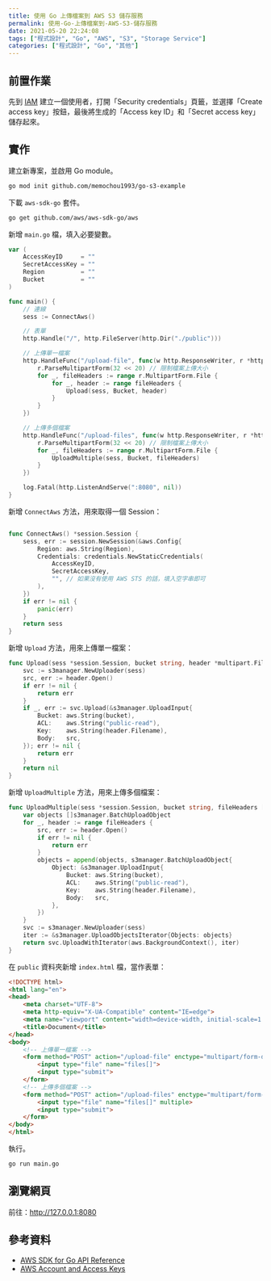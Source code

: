 ```yaml
---
title: 使用 Go 上傳檔案到 AWS S3 儲存服務
permalink: 使用-Go-上傳檔案到-AWS-S3-儲存服務
date: 2021-05-20 22:24:08
tags: ["程式設計", "Go", "AWS", "S3", "Storage Service"]
categories: ["程式設計", "Go", "其他"]
---
```


## 前置作業

先到 [IAM](https://console.aws.amazon.com/iam/home) 建立一個使用者，打開「Security credentials」頁籤，並選擇「Create access key」按鈕，最後將生成的「Access key ID」和「Secret access key」儲存起來。

## 實作

建立新專案，並啟用 Go module。

```BASH
go mod init github.com/memochou1993/go-s3-example 
```

下載 `aws-sdk-go` 套件。

```BASH
go get github.com/aws/aws-sdk-go/aws
```

新增 `main.go` 檔，填入必要變數。

```GO
var (
	AccessKeyID     = ""
	SecretAccessKey = ""
	Region          = ""
	Bucket          = ""
)

func main() {
	// 連線
	sess := ConnectAws()

	// 表單
	http.Handle("/", http.FileServer(http.Dir("./public")))

	// 上傳單一檔案
	http.HandleFunc("/upload-file", func(w http.ResponseWriter, r *http.Request) {
		r.ParseMultipartForm(32 << 20) // 限制檔案上傳大小
		for _, fileHeaders := range r.MultipartForm.File {
			for _, header := range fileHeaders {
				Upload(sess, Bucket, header)
			}
		}
	})

	// 上傳多個檔案
	http.HandleFunc("/upload-files", func(w http.ResponseWriter, r *http.Request) {
		r.ParseMultipartForm(32 << 20) // 限制檔案上傳大小
		for _, fileHeaders := range r.MultipartForm.File {
			UploadMultiple(sess, Bucket, fileHeaders)
		}
	})

	log.Fatal(http.ListenAndServe(":8080", nil))
}
```

新增 `ConnectAws` 方法，用來取得一個 Session：

```GO

func ConnectAws() *session.Session {
	sess, err := session.NewSession(&aws.Config{
		Region: aws.String(Region),
		Credentials: credentials.NewStaticCredentials(
			AccessKeyID,
			SecretAccessKey,
			"", // 如果沒有使用 AWS STS 的話，填入空字串即可
		),
	})
	if err != nil {
		panic(err)
	}
	return sess
}
```

新增 `Upload` 方法，用來上傳單一檔案：

```GO
func Upload(sess *session.Session, bucket string, header *multipart.FileHeader) error {
	svc := s3manager.NewUploader(sess)
	src, err := header.Open()
	if err != nil {
		return err
	}
	if _, err := svc.Upload(&s3manager.UploadInput{
		Bucket: aws.String(bucket),
		ACL:    aws.String("public-read"),
		Key:    aws.String(header.Filename),
		Body:   src,
	}); err != nil {
		return err
	}
	return nil
}
```

新增 `UploadMultiple` 方法，用來上傳多個檔案：

```GO
func UploadMultiple(sess *session.Session, bucket string, fileHeaders []*multipart.FileHeader) error {
	var objects []s3manager.BatchUploadObject
	for _, header := range fileHeaders {
		src, err := header.Open()
		if err != nil {
			return err
		}
		objects = append(objects, s3manager.BatchUploadObject{
			Object: &s3manager.UploadInput{
				Bucket: aws.String(bucket),
				ACL:    aws.String("public-read"),
				Key:    aws.String(header.Filename),
				Body:   src,
			},
		})
	}
	svc := s3manager.NewUploader(sess)
	iter := &s3manager.UploadObjectsIterator{Objects: objects}
	return svc.UploadWithIterator(aws.BackgroundContext(), iter)
}
```

在 `public` 資料夾新增 `index.html` 檔，當作表單：

```HTML
<!DOCTYPE html>
<html lang="en">
<head>
    <meta charset="UTF-8">
    <meta http-equiv="X-UA-Compatible" content="IE=edge">
    <meta name="viewport" content="width=device-width, initial-scale=1.0">
    <title>Document</title>
</head>
<body>
    <!-- 上傳單一檔案 -->
    <form method="POST" action="/upload-file" enctype="multipart/form-data">
        <input type="file" name="files[]">
        <input type="submit">
    </form>
    <!-- 上傳多個檔案 -->
    <form method="POST" action="/upload-files" enctype="multipart/form-data">
        <input type="file" name="files[]" multiple>
        <input type="submit">
    </form>
</body>
</html>
```

執行。

```BASH
go run main.go
```

## 瀏覽網頁

前往：<http://127.0.0.1:8080>

## 參考資料

- [AWS SDK for Go API Reference](https://docs.aws.amazon.com/sdk-for-go/api/service/s3/)
- [AWS Account and Access Keys](https://docs.aws.amazon.com/powershell/latest/userguide/pstools-appendix-sign-up.html)
